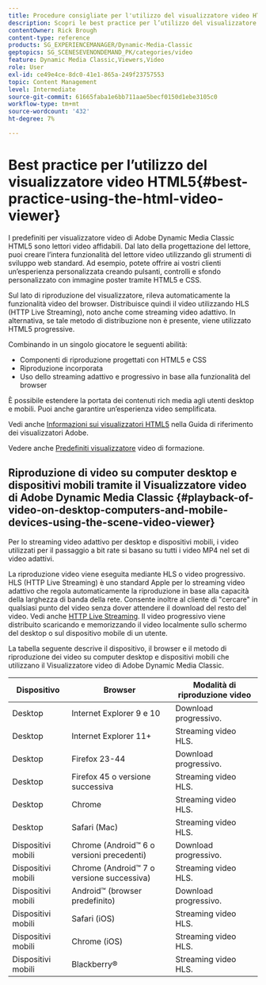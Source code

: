 ```yaml
---
title: Procedure consigliate per l'utilizzo del visualizzatore video HTML5
description: Scopri le best practice per l’utilizzo del visualizzatore video di HTML5.
contentOwner: Rick Brough
content-type: reference
products: SG_EXPERIENCEMANAGER/Dynamic-Media-Classic
geptopics: SG_SCENESEVENONDEMAND_PK/categories/video
feature: Dynamic Media Classic,Viewers,Video
role: User
exl-id: ce49e4ce-8dc0-41e1-865a-249f23757553
topic: Content Management
level: Intermediate
source-git-commit: 61665faba1e6bb711aae5becf0150d1ebe3105c0
workflow-type: tm+mt
source-wordcount: '432'
ht-degree: 7%

---
```


# Best practice per l’utilizzo del visualizzatore video HTML5{#best-practice-using-the-html-video-viewer}

I predefiniti per visualizzatore video di Adobe Dynamic Media Classic HTML5 sono lettori video affidabili. Dal lato della progettazione del lettore, puoi creare l’intera funzionalità del lettore video utilizzando gli strumenti di sviluppo web standard. Ad esempio, potete offrire ai vostri clienti un’esperienza personalizzata creando pulsanti, controlli e sfondo personalizzato con immagine poster tramite HTML5 e CSS.

Sul lato di riproduzione del visualizzatore, rileva automaticamente la funzionalità video del browser. Distribuisce quindi il video utilizzando HLS (HTTP Live Streaming), noto anche come streaming video adattivo. In alternativa, se tale metodo di distribuzione non è presente, viene utilizzato HTML5 progressive.

Combinando in un singolo giocatore le seguenti abilità:

* Componenti di riproduzione progettati con HTML5 e CSS
* Riproduzione incorporata
* Uso dello streaming adattivo e progressivo in base alla funzionalità del browser

È possibile estendere la portata dei contenuti rich media agli utenti desktop e mobili. Puoi anche garantire un’esperienza video semplificata.

Vedi anche [Informazioni sui visualizzatori HTML5](https://experienceleague.adobe.com/en/docs/dynamic-media-developer-resources/library/viewers-for-aem-assets-only/c-html5-aem-asset-viewers#viewers-for-aem-assets-only) nella Guida di riferimento dei visualizzatori Adobe.

Vedere anche [Predefiniti visualizzatore](https://s7d5.scene7.com/s7viewers/html5/VideoViewer.html?videoserverurl=https://s7d5.scene7.com/is/content/&emailurl=https://s7d5.scene7.com/s7/emailFriend&serverUrl=https://s7d5.scene7.com/is/image/&config=Scene7SharedAssets/Universal_HTML5_Video&contenturl=https://s7d5.scene7.com/skins/&asset=S7tutorials/550_viewer-presets_converted%20renamed_Done-AVS) video di formazione.

## Riproduzione di video su computer desktop e dispositivi mobili tramite il Visualizzatore video di Adobe Dynamic Media Classic {#playback-of-video-on-desktop-computers-and-mobile-devices-using-the-scene-video-viewer}

Per lo streaming video adattivo per desktop e dispositivi mobili, i video utilizzati per il passaggio a bit rate si basano su tutti i video MP4 nel set di video adattivi.

La riproduzione video viene eseguita mediante HLS o video progressivo. HLS (HTTP Live Streaming) è uno standard Apple per lo streaming video adattivo che regola automaticamente la riproduzione in base alla capacità della larghezza di banda della rete. Consente inoltre al cliente di &quot;cercare&quot; in qualsiasi punto del video senza dover attendere il download del resto del video. Vedi anche [HTTP Live Streaming](https://developer.apple.com/streaming/). Il video progressivo viene distribuito scaricando e memorizzando il video localmente sullo schermo del desktop o sul dispositivo mobile di un utente.

La tabella seguente descrive il dispositivo, il browser e il metodo di riproduzione dei video su computer desktop e dispositivi mobili che utilizzano il Visualizzatore video di Adobe Dynamic Media Classic.

| Dispositivo | Browser | Modalità di riproduzione video |
|--- |--- |--- |
| Desktop | Internet Explorer 9 e 10 | Download progressivo. |
| Desktop | Internet Explorer 11+ | Streaming video HLS. |
| Desktop | Firefox 23-44 | Download progressivo. |
| Desktop | Firefox 45 o versione successiva | Streaming video HLS. |
| Desktop | Chrome | Streaming video HLS. |
| Desktop | Safari (Mac) | Streaming video HLS. |
| Dispositivi mobili | Chrome (Android™ 6 o versioni precedenti) | Download progressivo. |
| Dispositivi mobili | Chrome (Android™ 7 o versione successiva) | Streaming video HLS. |
| Dispositivi mobili | Android™ (browser predefinito) | Download progressivo. |
| Dispositivi mobili | Safari (iOS) | Streaming video HLS. |
| Dispositivi mobili | Chrome (iOS) | Streaming video HLS. |
| Dispositivi mobili | Blackberry® | Streaming video HLS. |
